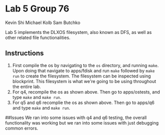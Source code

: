 # Lab 5 Group 76
Kevin Shi
Michael Kolb
Sam Butchko

Lab 5 implements the DLXOS filesystem, also known as DFS, as well as other related file functionalities.

## Instructions

1. First compile the os by navigating to the ```os``` directory, and running ```make```. Upon doing that navigate to apps/fdisk and run ```make``` followed by ```make run``` to create the filesystem. The filesystem can be inspected using blockprint. This filesystem is what we're going to be using throughout the entire lab.
2. For q4, recompile the os as shown above. Then go to apps/ostests, and type ```make``` and ```make run```.
3. For q5 and q6 recomplie the os as shown above. Then go to apps/q6 and type ```make``` and ```make run```.

##Issues
We ran into some issues with q4 and q6 testing, the overall functionality was working but we ran into some issues with just debugging common errors.
